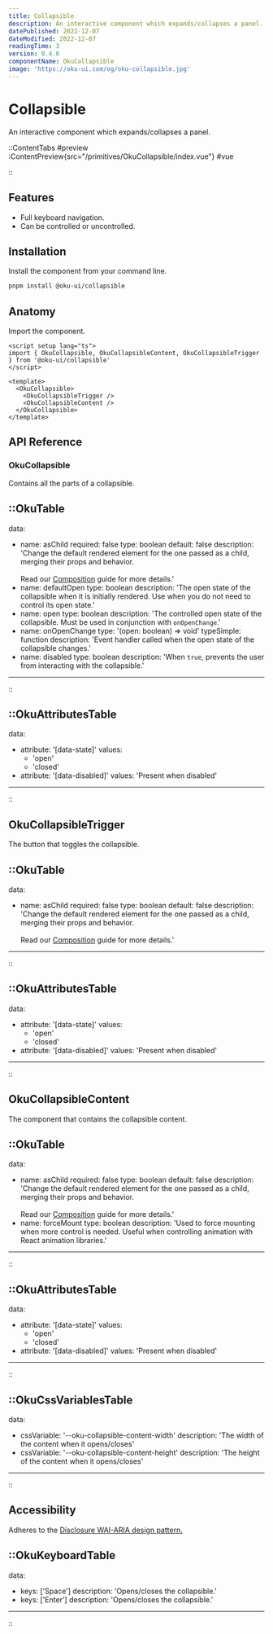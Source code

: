 ```yaml
---
title: Collapsible
description: An interactive component which expands/collapses a panel.
datePublished: 2022-12-07
dateModified: 2022-12-07
readingTime: 3
version: 0.4.0
componentName: OkuCollapsible
image: 'https://oku-ui.com/og/oku-collapsible.jpg'
---
```


# Collapsible
An interactive component which expands/collapses a panel.

::ContentTabs
#preview
:ContentPreview{src="/primitives/OkuCollapsible/index.vue"}
#vue
<!-- Autodocs{src="/primitives/OkuCollapsible/index.vue" lang="vue"} -->
::


## Features
- Full keyboard navigation.
- Can be controlled or uncontrolled.



## Installation

Install the component from your command line.

```bash
pnpm install @oku-ui/collapsible
```

## Anatomy

Import the component.

```vue
<script setup lang="ts">
import { OkuCollapsible, OkuCollapsibleContent, OkuCollapsibleTrigger } from '@oku-ui/collapsible'
</script>

<template>
  <OkuCollapsible>
    <OkuCollapsibleTrigger />
    <OkuCollapsibleContent />
  </OkuCollapsible>
</template>
```

## API Reference

### OkuCollapsible
Contains all the parts of a collapsible.

::OkuTable
---
data:
  - name: asChild
    required: false
    type: boolean
    default: false
    description: 'Change the default rendered element for the one passed as a child, merging their props and behavior.<br><br>Read our [Composition](../guides/composition) guide for more details.'
  - name: defaultOpen
    type: boolean
    description: 'The open state of the collapsible when it is initially rendered. Use when you do not need to control its open state.'
  - name: open
    type: boolean
    description: 'The controlled open state of the collapsible. Must be used in conjunction with `onOpenChange`.'
  - name: onOpenChange
    type: '(open: boolean) => void'
    typeSimple: function
    description: 'Event handler called when the open state of the collapsible changes.'
  - name: disabled
    type: boolean
    description: 'When `true`, prevents the user from interacting with the collapsible.'
---
::

::OkuAttributesTable
---
data:
  - attribute: '[data-state]'
    values:
      - 'open'
      - 'closed'
  - attribute: '[data-disabled]'
    values: 'Present when disabled'
---
::


## OkuCollapsibleTrigger
The button that toggles the collapsible.


::OkuTable
---
data:
  - name: asChild
    required: false
    type: boolean
    default: false
    description: 'Change the default rendered element for the one passed as a child, merging their props and behavior.<br><br>Read our [Composition](../guides/composition) guide for more details.'
---
::

::OkuAttributesTable
---
data:
  - attribute: '[data-state]'
    values:
      - 'open'
      - 'closed'
  - attribute: '[data-disabled]'
    values: 'Present when disabled'
---
::


## OkuCollapsibleContent
The component that contains the collapsible content.


::OkuTable
---
data:
  - name: asChild
    required: false
    type: boolean
    default: false
    description: 'Change the default rendered element for the one passed as a child, merging their props and behavior.<br><br>Read our [Composition](../guides/composition) guide for more details.'
  - name: forceMount
    type: boolean
    description: 'Used to force mounting when more control is needed. Useful when controlling animation with React animation libraries.'
---
::

::OkuAttributesTable
---
data:
  - attribute: '[data-state]'
    values:
      - 'open'
      - 'closed'
  - attribute: '[data-disabled]'
    values: 'Present when disabled'
---
::

::OkuCssVariablesTable
---
data:
  - cssVariable: '--oku-collapsible-content-width'
    description: 'The width of the content when it opens/closes'
  - cssVariable: '--oku-collapsible-content-height'
    description: 'The height of the content when it opens/closes'
---
::


## Accessibility

Adheres to the [Disclosure WAI-ARIA design pattern.](https://www.w3.org/WAI/ARIA/apg/patterns/disclosure/)


::OkuKeyboardTable
---
data:
  - keys: ['Space']
    description: 'Opens/closes the collapsible.'
  - keys: ['Enter']
    description: 'Opens/closes the collapsible.'
---
::
